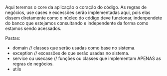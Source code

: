 Aqui teremos o core da aplicação o coração do código.
As regras de negócios, use cases e excessões serão implementadas aqui, pois elas dissem diretamente como o núcleo do código deve funcionar, indenpendete do banco que estejamos consultando e independente da forma como estamos sendo acessados.

Pastas:
* domain // classes que serão usadas como base no sistema.
* exception // excessões de que serão usadas no sistema.
* service ou usecase // funções ou classes que implementam APENAS as regras de negócios.
* utils